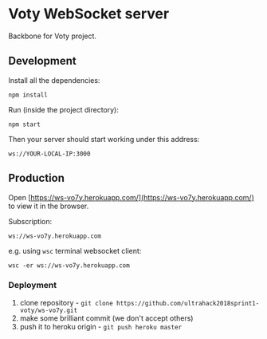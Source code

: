 # Voty WebSocket server

Backbone for Voty project.

## Development

Install all the dependencies:

    npm install

Run (inside the project directory):

    npm start

Then your server should start working under this address:

	ws://YOUR-LOCAL-IP:3000


## Production

Open [https://ws-vo7y.herokuapp.com/](https://ws-vo7y.herokuapp.com/) to view it in the browser.

Subscription:

	ws://ws-vo7y.herokuapp.com
	
e.g. using `wsc` terminal websocket client:

	wsc -er ws://ws-vo7y.herokuapp.com
	

### Deployment

1. clone repository - `git clone https://github.com/ultrahack2018sprint1-voty/ws-vo7y.git` 
2. make some brilliant commit (we don't accept others)
3. push it to heroku origin - `git push heroku master`

